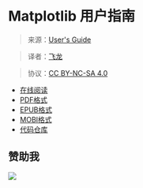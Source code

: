 # Matplotlib 用户指南

> 来源：[User's Guide](http://matplotlib.org/users/index.html)

> 译者：[飞龙](https://github.com/)

> 协议：[CC BY-NC-SA 4.0](http://creativecommons.org/licenses/by-nc-sa/4.0/)

+ [在线阅读](https://www.gitbook.com/book/wizardforcel/matplotlib-user-guide/details)
+ [PDF格式](https://www.gitbook.com/download/pdf/book/wizardforcel/matplotlib-user-guide)
+ [EPUB格式](https://www.gitbook.com/download/epub/book/wizardforcel/matplotlib-user-guide)
+ [MOBI格式](https://www.gitbook.com/download/mobi/book/wizardforcel/matplotlib-user-guide)
+ [代码仓库](https://github.com/wizardforcel/matplotlib-user-guide-zh)

## 赞助我

![](http://upload-images.jianshu.io/upload_images/118142-fe132ca3591a3d52.png)